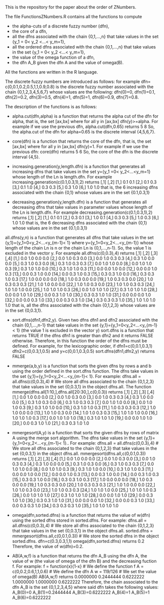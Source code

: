This is the repository for the paper about the order of ZNumbers.

The file FunctionsZNumbers.R contains all the functions to compute
  * the alpha-cuts of a discrete fuzzy number (dfn),
  * the core of a dfn,
  * all the dfns associated with the chain {0,1,...,n} that take values in the set {y_1 = 0< y_2 <...< y_m=1},
  * all the ordered dfns associated with the chain {0,1,...,n} that take values in the set {y_1 = 0< y_2 <...< y_m=1},
  * the value of the omega function of a dfn,
  * the dfn A_B given the dfn A and the value of omega(B).

All the functions are written in the R language.

The discrete fuzzy numbers are introduced as follows:
for example dfn= c(0,0.1,0.2,0.5,1,1,0.9,0.8) is the discrete fuzzy number associated with the chain {0,1,2,3,4,5,6,7} whose values are the following:
dfn(0)=0,
dfn(1)=0.1,
dfn(2)=0.2,
dfn(3)=0.5,
dfn(4)=1,
dfn(5)=1,
dfn(6)=0.9,
dfn(7)=0.8.

The description of the functions is as follows:

- alpha.cut(dfn,alpha) is a function that returns the alpha cut of the dfn for alpha, that is,
the set [ax,bx] where for all y in [ax,bx] dfn(y)>=alpha. For example if we use the previous dfn,
alpha.cut(dfn,0.65)
returns
5 8
So, the alpha.cut of the dfn for alpha=0.65 is the discrete interval {4,5,6,7}.

- core(dfn) is a function that returns the core of the dfn, that is,
the set [ax,bx] where for all y in [ax,bx] dfn(y)=1. For example if we use the previous dfn:
core(dfn)
returns
5 6
So, the core of the dfn is the discrete interval {4,5}.

- increasing.generation(y,length.dfn) is a function that generates all increasing dfns that 
take values in the set y={y_1 =0< y_2<...<y_m=1} whose length of the Ln is length.dfn. For example
increasing.generation(c(0.1,0.3,1),2)
returns
     [,1] [,2]
[1,]  0.1  0.1
[2,]  0.1  0.3
[3,]  0.1  1.0
[4,]  0.3  0.3
[5,]  0.3  1.0
[6,]  1.0  1.0
that is, the 6 increasing dfns associated with the chain {0,1} whose values are in the set {0.1,0.3,1}

- decreasing.generation(y,length.dfn) is a function that generates all decreasing dfns that 
take values in parameter values whose length of the Ln is length.dfn. For example
decreasing.generation(c(0.1,0.3,1),2)
returns
     [,1] [,2]
[1,]  0.1  0.1
[2,]  0.3  0.1
[3,]  1.0  0.1
[4,]  0.3  0.3
[5,]  1.0  0.3
[6,]  1.0  1.0
that is, the 6 decreasing dfns associated with the chain {0,1} whose values are in the set {0.1,0.3,1}

all.dfns(y,n) is a function that generates all dfns that take values in the set {y,1}={y_1=0<y_2<...<y_{m-1}< 1} where y={y_1=0<y_2<...<y_{m-1}} whose length of the chain Ln is n or the chain Ln is {0,1,...,n-1}. So, the value 1 is excluded in the vector y. For example
all.dfns(c(0,0.3),4)
returns
      [,1] [,2] [,3] [,4]
 [1,]  0.0  1.0  0.0  0.0
 [2,]  0.0  1.0  0.3  0.0
 [3,]  0.0  1.0  0.3  0.3
 [4,]  0.3  1.0  0.0  0.0
 [5,]  0.3  1.0  0.3  0.0
 [6,]  0.3  1.0  0.3  0.3
 [7,]  0.0  1.0  1.0  0.0
 [8,]  0.0  1.0  1.0  0.3
 [9,]  0.3  1.0  1.0  0.0
[10,]  0.3  1.0  1.0  0.3
[11,]  0.0  0.0  1.0  0.0
[12,]  0.0  0.0  1.0  0.3
[13,]  0.0  0.3  1.0  0.0
[14,]  0.0  0.3  1.0  0.3
[15,]  0.3  0.3  1.0  0.0
[16,]  0.3  0.3  1.0  0.3
[17,]  1.0  0.0  0.0  0.0
[18,]  1.0  0.3  0.0  0.0
[19,]  1.0  0.3  0.3  0.0
[20,]  1.0  0.3  0.3  0.3
[21,]  1.0  1.0  0.0  0.0
[22,]  1.0  1.0  0.3  0.0
[23,]  1.0  1.0  0.3  0.3
[24,]  1.0  1.0  1.0  0.0
[25,]  1.0  1.0  1.0  0.3
[26,]  0.0  1.0  1.0  1.0
[27,]  0.3  1.0  1.0  1.0
[28,]  0.0  0.0  1.0  1.0
[29,]  0.0  0.3  1.0  1.0
[30,]  0.3  0.3  1.0  1.0
[31,]  0.0  0.0  0.0  1.0
[32,]  0.0  0.0  0.3  1.0
[33,]  0.0  0.3  0.3  1.0
[34,]  0.3  0.3  0.3  1.0
[35,]  1.0  1.0  1.0  1.0
that is, all the dfns associated with the chain {0,1,2,3} whose values are in the set {0,0.3,1}.

- sort.dfns(dfn1,dfn2,y). Given two dfns dfn1 and dfn2 associated with the chain {0,1,...,n-1} that take values in the set {y,1}={y_1=0<y_2<...<y_{m-1}< 1} (the value 1 is excluded in the vector y) sort.dfns is a function that returns TRUE if the dfns dfn1 is greater than dfn2 and it returns FALSE otherwise. Therefore, in this function the order of the dfns must be defined.
For example, for the lexicographic order, if 
dfn1=c(0,0.1,0.3,1)
dfn2=c(0,0.3,1,0.5)
and
y=c(0,0.1,0.3,0.5)
sort.dfns(dfn1,dfn2,y)
returns
FALSE


- mmerge(a,b,y) is a function that sorts the given dfns by rows a and b using the order defined in the sort.dfns function. The dfns take values in the set {y,1}={y_1=0<y_2<...<y_{m-1}< 1}.
For example:
dfns.all = all.dfns(c(0,0.3),4)  # We store all dfns associated to the chain {0,1,2,3} that take values in the set {0,0.3,1} in the object dfns.all. 
The function
mmerge(dfns.all[1:10,],dfns.all[20:30,],c(0,0.3))
returns
      [,1] [,2] [,3] [,4]
 [1,]  0.0  1.0  0.0  0.0
 [2,]  0.0  1.0  0.3  0.0
 [3,]  0.0  1.0  0.3  0.3
 [4,]  0.3  1.0  0.0  0.0
 [5,]  0.3  1.0  0.3  0.0
 [6,]  0.3  1.0  0.3  0.3
 [7,]  0.0  1.0  1.0  0.0
 [8,]  0.0  1.0  1.0  0.3
 [9,]  0.3  1.0  1.0  0.0
[10,]  0.3  1.0  1.0  0.3
[11,]  1.0  0.3  0.3  0.3
[12,]  1.0  1.0  0.0  0.0
[13,]  1.0  1.0  0.3  0.0
[14,]  1.0  1.0  0.3  0.3
[15,]  1.0  1.0  1.0  0.0
[16,]  1.0  1.0  1.0  0.3
[17,]  0.0  1.0  1.0  1.0
[18,]  0.3  1.0  1.0  1.0
[19,]  0.0  0.0  1.0  1.0
[20,]  0.0  0.3  1.0  1.0
[21,]  0.3  0.3  1.0  1.0


- mmergesort(A,y) is a function that sorts the given dfns by rows of matrix A using the merge sort algorithm. The dfns take values in the set {y,1}={y_1=0<y_2<...<y_{m-1}< 1}..
For example:
dfns.all = all.dfns(c(0,0.3),4)  # We store all dfns associated to the chain {0,1,2,3} that take values in the set {0,0.3,1} in the object dfns.all. 
mmergesort(dfns.all,c(0,0.1,0.3))
returns
       [,1] [,2] [,3] [,4]
 [1,]  0.0  1.0  0.0  0.0
 [2,]  0.0  1.0  0.3  0.0
 [3,]  0.0  1.0  0.3  0.3
 [4,]  0.3  1.0  0.0  0.0
 [5,]  0.3  1.0  0.3  0.0
 [6,]  0.3  1.0  0.3  0.3
 [7,]  0.0  1.0  1.0  0.0
 [8,]  0.0  1.0  1.0  0.3
 [9,]  0.3  1.0  1.0  0.0
[10,]  0.3  1.0  1.0  0.3
[11,]  0.0  0.0  1.0  0.0
[12,]  0.0  0.0  1.0  0.3
[13,]  0.0  0.3  1.0  0.0
[14,]  0.0  0.3  1.0  0.3
[15,]  0.3  0.3  1.0  0.0
[16,]  0.3  0.3  1.0  0.3
[17,]  1.0  0.0  0.0  0.0
[18,]  1.0  0.3  0.0  0.0
[19,]  1.0  0.3  0.3  0.0
[20,]  1.0  0.3  0.3  0.3
[21,]  1.0  1.0  0.0  0.0
[22,]  1.0  1.0  0.3  0.0
[23,]  1.0  1.0  0.3  0.3
[24,]  1.0  1.0  1.0  0.0
[25,]  1.0  1.0  1.0  0.3
[26,]  0.0  1.0  1.0  1.0
[27,]  0.3  1.0  1.0  1.0
[28,]  0.0  0.0  1.0  1.0
[29,]  0.0  0.3  1.0  1.0
[30,]  0.3  0.3  1.0  1.0
[31,]  0.0  0.0  0.0  1.0
[32,]  0.0  0.0  0.3  1.0
[33,]  0.0  0.3  0.3  1.0
[34,]  0.3  0.3  0.3  1.0
[35,]  1.0  1.0  1.0  1.0

- omega(dfn,sorted.dfns)  is a function that returns the value of w(dfn) using the sorted dfns 
stored in sorted.dfns.
For example:
dfns.all = all.dfns(c(0,0.3),4)  # We store all dfns associated to the chain {0,1,2,3} that take values in the set {0,0.3,1} in the object dfns.all. 
sorted.dfns = mmergesort(dfns.all,c(0,0.1,0.3)) # We store the sorted dfns in the object sorted.dfns.
dfn=c(0.3,0.3,1,1)
omega(dfn,sorted.dfns)
returns
0.2
Therefore, the value of w(dfn)=0.2.

- AB(A,w,f) is a function that returns the dfn A_B using the dfn A, the value of w (the value of omega of the dfn B) and the decreasing fuction f.
For example:
f = function(x){1-x} # We define the function f
A = c(0,0.2,0.6,1,1,0.6) # We define the dfn A
w = 119/126 # We set the value of omega(B)
AB(A,w,f)
returns
0.0000000 0.2444444 0.6222222 1.0000000 1.0000000 0.6222222
Therefore, the chain associated to the dfn A_B is the set {0,1,2,3,4,5} where said dfn takes the following values:
A_B(0)=0
A_B(1)=0.2444444
A_B(3)=0.6222222
A_B(4)=1
A_B(5)=1
A_B(6)=0.6222222